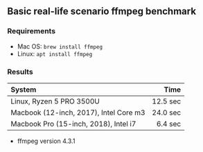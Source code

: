 ## Basic real-life scenario ffmpeg benchmark

### Requirements

* Mac OS: `brew install ffmpeg`  
* Linux: `apt install ffmpeg`

### Results

| System | Time |
| :--- | ---: |
| Linux, Ryzen 5 PRO 3500U | 12.5 sec |
| Macbook (12-inch, 2017), Intel Core m3 | 24.0 sec |
| Macbook Pro (15-inch, 2018), Intel i7 | 6.4 sec |

* ffmpeg version 4.3.1
